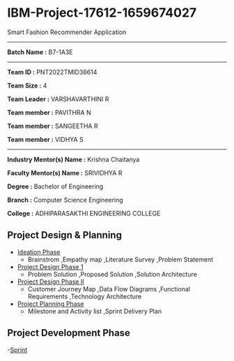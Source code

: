 # IBM-Project-17612-1659674027
Smart Fashion Recommender Application

---
**Batch Name :** B7-1A3E

---

**Team ID :** PNT2022TMID38614

**Team Size :** 4

**Team Leader :** VARSHAVARTHINI R

**Team member :** PAVITHRA N

**Team member :** SANGEETHA R

**Team member :** VIDHYA S

---
**Industry Mentor(s) Name :** Krishna Chaitanya

**Faculty Mentor(s) Name :** SRIVIDHYA R

**Degree	:**	
Bachelor of Engineering

**Branch	:**	
Computer Science Engineering

**College	:**	ADHIPARASAKTHI ENGINEERING COLLEGE

## Project Design & Planning
- [Ideation Phase](https://github.com/IBM-EPBL/IBM-Project-17612-1659674027/tree/main/Project%20Design%20%26%20Planning/Ideation%20Phase)
  - Brainstrom ,Empathy map ,Literature Survey ,Problem Statement
- [Project Design Phase 1](https://github.com/IBM-EPBL/IBM-Project-17612-1659674027/tree/main/Project%20Design%20%26%20Planning/Project%20Design%20Phase%201)
  - Problem Solution ,Proposed Solution ,Solution Architecture
- [Project Design Phase II](https://github.com/IBM-EPBL/IBM-Project-17612-1659674027/tree/main/Project%20Development%20Phase)
  - Customer Journey Map ,Data Flow Diagrams ,Functional Requirements ,Technology Architecture
- [Project Planning Phase](https://github.com/IBM-EPBL/IBM-Project-17612-1659674027/tree/main/Project%20Design%20%26%20Planning/Project%20Planning%20Phase)
  - Milestone and Activity list ,Sprint Delivery Plan

## Project Development Phase
-[Sprint](https://github.com/IBM-EPBL/IBM-Project-17612-1659674027/tree/main/Project%20Development%20Phase)
